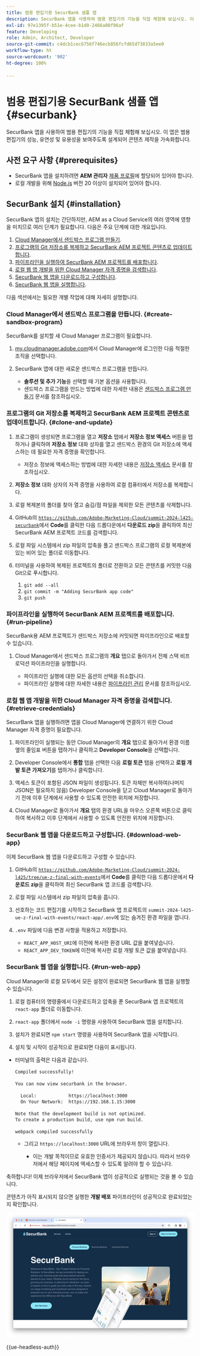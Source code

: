 ```yaml
---
title: 범용 편집기용 SecurBank 샘플 앱
description: SecurBank 앱을 사용하여 범용 편집기의 기능을 직접 체험해 보십시오. 이 앱은 범용 편집기의 성능, 유연성 및 유용성을 보여주도록 설계되어 콘텐츠 제작을 가속화합니다.
exl-id: 97e1395f-b51e-4cee-b1d0-2466a08f96af
feature: Developing
role: Admin, Architect, Developer
source-git-commit: c4dcb1cecb756f746ecb856fcfd65d73833a5ee0
workflow-type: ht
source-wordcount: '902'
ht-degree: 100%

---
```


# 범용 편집기용 SecurBank 샘플 앱 {#securbank}

SecurBank 앱을 사용하여 범용 편집기의 기능을 직접 체험해 보십시오. 이 앱은 범용 편집기의 성능, 유연성 및 유용성을 보여주도록 설계되어 콘텐츠 제작을 가속화합니다.

## 사전 요구 사항 {#prerequisites}

* SecurBank 앱을 설치하려면 **AEM 관리자** [제품 프로필](/help/journey-onboarding/assign-profiles-aem.md)에 할당되어 있어야 합니다.
* 로컬 개발을 위해 [Node.js](https://nodejs.org) 버전 20 이상이 설치되어 있어야 합니다.

## SecurBank 설치 {#installation}

SecurBank 앱의 설치는 간단하지만, AEM as a Cloud Service의 여러 영역에 영향을 미치므로 여러 단계가 필요합니다. 다음은 주요 단계에 대한 개요입니다.

1. [Cloud Manager에서 샌드박스 프로그램 만들기](#create-sandbox-program).
1. [프로그램의 Git 저장소를 복제하고 SecurBank AEM 프로젝트 콘텐츠로 업데이트합니다](#clone-and-update).
1. [파이프라인을 실행하여 SecurBank AEM 프로젝트를 배포합니다](#run-pipeline).
1. [로컬 웹 앱 개발을 위한 Cloud Manager 자격 증명을 검색합니다](#retrieve-credentials).
1. [SecurBank 웹 앱을 다운로드하고 구성합니다](#download-web-app).
1. [SecurBank 웹 앱을 실행합니다](#run-web-app).

다음 섹션에서는 필요한 개별 작업에 대해 자세히 설명합니다.

### Cloud Manager에서 샌드박스 프로그램을 만듭니다. {#create-sandbox-program}

SecurBank를 설치할 새 Cloud Manager 프로그램이 필요합니다.

1. [my.cloudmanager.adobe.com](https://my.cloudmanager.adobe.com/)에서 Cloud Manager에 로그인한 다음 적절한 조직을 선택합니다.

1. SecurBank 앱에 대한 새로운 샌드박스 프로그램을 만듭니다.

   * **솔루션 및 추가 기능**&#x200B;을 선택할 때 기본 옵션을 사용합니다.
   * 샌드박스 프로그램을 만드는 방법에 대한 자세한 내용은 [샌드박스 프로그램 만들기](/help/implementing/cloud-manager/getting-access-to-aem-in-cloud/creating-sandbox-programs.md) 문서를 참조하십시오.

### 프로그램의 Git 저장소를 복제하고 SecurBank AEM 프로젝트 콘텐츠로 업데이트합니다. {#clone-and-update}

1. 프로그램이 생성되면 프로그램을 열고 **저장소** 탭에서 **저장소 정보 액세스** 버튼을 탭하거나 클릭하여 **저장소 정보** 대화 상자를 열고 샌드박스 환경의 Git 저장소에 액세스하는 데 필요한 자격 증명을 확인합니다.

   * 저장소 정보에 액세스하는 방법에 대한 자세한 내용은 [저장소 액세스](/help/implementing/cloud-manager/managing-code/accessing-repos.md) 문서를 참조하십시오.

1. **저장소 정보** 대화 상자의 자격 증명을 사용하여 로컬 컴퓨터에서 저장소를 복제합니다.

1. 로컬 복제본의 폴더를 찾아 열고 숨김/점 파일을 제외한 모든 콘텐츠를 삭제합니다.

1. GitHub의 [`https://github.com/Adobe-Marketing-Cloud/summit-2024-l425-securbank`](https://github.com/Adobe-Marketing-Cloud/summit-2024-l425-securbank)에서 **Code**&#x200B;를 클릭한 다음 드롭다운에서 **다운로드 zip**&#x200B;을 클릭하여 최신 SecurBank AEM 프로젝트 코드를 검색합니다.

1. 로컬 파일 시스템에서 zip 파일의 압축을 풀고 샌드박스 프로그램의 로컬 복제본에 있는 비어 있는 폴더로 이동합니다.

1. 터미널을 사용하여 복제된 프로젝트의 폴더로 전환하고 모든 콘텐츠를 커밋한 다음 Git으로 푸시합니다.

   1. `git add --all`
   1. `git commit -m "Adding SecurBank app code"`
   1. `git push`

### 파이프라인을 실행하여 SecurBank AEM 프로젝트를 배포합니다. {#run-pipeline}

SecurBank용 AEM 프로젝트가 샌드박스 저장소에 커밋되면 파이프라인으로 배포할 수 있습니다.

1. Cloud Manager에서 샌드박스 프로그램의 **개요** 탭으로 돌아가서 전체 스택 비프로덕션 파이프라인을 실행합니다.

   * 파이프라인 실행에 대한 모든 옵션의 선택을 취소합니다.
   * 파이프라인 실행에 대한 자세한 내용은 [파이프라인 관리](/help/implementing/cloud-manager/configuring-pipelines/managing-pipelines.md#running-pipelines) 문서를 참조하십시오.

### 로컬 웹 앱 개발을 위한 Cloud Manager 자격 증명을 검색합니다. {#retrieve-credentials}

SecurBank 앱을 실행하려면 앱을 Cloud Manager에 연결하기 위한 Cloud Manager 자격 증명이 필요합니다.

1. 파이프라인이 실행되는 동안 Cloud Manager의 **개요** 탭으로 돌아가서 환경 이름 옆의 줄임표 버튼을 탭하거나 클릭하고 **Developer Console**&#x200B;을 선택합니다.

1. Developer Console에서 **통합** 탭을 선택한 다음 **로컬 토큰** 탭을 선택하고 **로컬 개발 토큰 가져오기**&#x200B;를 탭하거나 클릭합니다.

1. 액세스 토큰이 포함된 JSON 파일이 생성됩니다. 토큰 자체만 복사하여(나머지 JSON은 필요하지 않음) Developer Console을 닫고 Cloud Manager로 돌아가기 전에 이후 단계에서 사용할 수 있도록 안전한 위치에 저장합니다.

1. Cloud Manager로 돌아가서 **개요** 탭의 환경 URL을 마우스 오른쪽 버튼으로 클릭하여 복사하고 이후 단계에서 사용할 수 있도록 안전한 위치에 저장합니다.

### SecurBank 웹 앱을 다운로드하고 구성합니다. {#download-web-app}

이제 SecurBank 웹 앱을 다운로드하고 구성할 수 있습니다.

1. GitHub의 [`https://github.com/Adobe-Marketing-Cloud/summit-2024-l425/tree/ue-z-final-with-events`](https://github.com/Adobe-Marketing-Cloud/summit-2024-l425/tree/ue-z-final-with-events)에서 **Code**&#x200B;를 클릭한 다음 드롭다운에서 **다운로드 zip**&#x200B;을 클릭하여 최신 SecurBank 앱 코드를 검색합니다.

1. 로컬 파일 시스템에서 zip 파일의 압축을 풉니다.

1. 선호하는 코드 편집기를 시작하고 SecurBank 앱 프로젝트의 `summit-2024-l425-ue-z-final-with-events/react-app/.env`에 있는 숨겨진 환경 파일을 엽니다.

1. `.env` 파일에 다음 변경 사항을 적용하고 저장합니다.

   * `REACT_APP_HOST_URI`에 이전에 복사한 환경 URL 값을 붙여넣습니다.
   * `REACT_APP_DEV_TOKEN`에 이전에 복사한 로컬 개발 토큰 값을 붙여넣습니다.

### SecurBank 웹 앱을 실행합니다. {#run-web-app}

Cloud Manager와 로컬 모두에서 모든 설정이 완료되면 SecurBank 웹 앱을 실행할 수 있습니다.

1. 로컬 컴퓨터의 명령줄에서 다운로드하고 압축을 푼 SecurBank 앱 프로젝트의 `react-app` 폴더로 이동합니다.

1. `react-app` 폴더에서 `node -i` 명령을 사용하여 SecurBank 앱을 설치합니다.

1. 설치가 완료되면 `npm start` 명령을 사용하여 SecurBank 앱을 시작합니다.

1. 설치 및 시작이 성공적으로 완료되면 다음이 표시됩니다.

* 터미널의 출력은 다음과 같습니다.

  ```text
  Compiled successfully!
  
  You can now view securbank in the browser.
  
    Local:            https://localhost:3000
    On Your Network:  https://192.168.1.15:3000
  
  Note that the development build is not optimized.
  To create a production build, use npm run build.
  
  webpack compiled successfully
  ```

   * 그리고 `https://localhost:3000` URL에 브라우저 창이 열립니다.

      * 이는 개발 목적이므로 유효한 인증서가 제공되지 않습니다. 따라서 브라우저에서 해당 페이지에 액세스할 수 있도록 알려야 할 수 있습니다.

축하합니다! 이제 브라우저에서 SecurBank 앱이 성공적으로 실행되는 것을 볼 수 있습니다.

콘텐츠가 아직 표시되지 않으면 실행한 **개발 배포** 파이프라인이 성공적으로 완료되었는지 확인합니다.

![브라우저에서 SecurBank 앱 사용](assets/securbank.png)

{{ue-headless-auth}}

